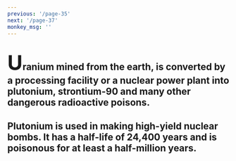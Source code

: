 ```yaml
---
previous: '/page-35'
next: '/page-37'
monkey_msg: ''
---
```


## <span style="font-size:47px;">U</span>ranium mined from the earth, is converted by a processing facility or a nuclear power plant into plutonium, strontium-90 and many other dangerous radioactive poisons.

## Plutonium is used in making high-yield nuclear bombs. It has a half-life of 24,400 years and is poisonous for at least a half-million years.

